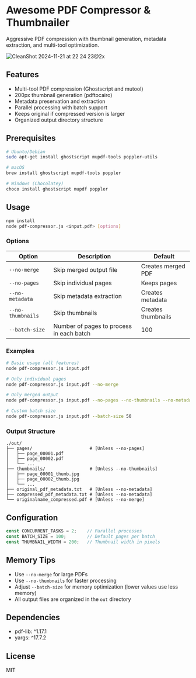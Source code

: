 # Awesome PDF Compressor & Thumbnailer

Aggressive PDF compression with thumbnail generation, metadata extraction, and multi-tool optimization.

![CleanShot 2024-11-21 at 22 24 23@2x](https://github.com/user-attachments/assets/895d31f2-61d4-4a25-81a1-6f31a739ef89)

## Features
- Multi-tool PDF compression (Ghostscript and mutool)
- 200px thumbnail generation (pdftocairo)
- Metadata preservation and extraction
- Parallel processing with batch support
- Keeps original if compressed version is larger
- Organized output directory structure

## Prerequisites
```bash
# Ubuntu/Debian
sudo apt-get install ghostscript mupdf-tools poppler-utils

# macOS
brew install ghostscript mupdf-tools poppler

# Windows (Chocolatey)
choco install ghostscript mupdf poppler
```

## Usage
```bash
npm install
node pdf-compressor.js <input.pdf> [options]
```

### Options
| Option | Description | Default |
|--------|-------------|---------|
| `--no-merge` | Skip merged output file | Creates merged PDF |
| `--no-pages` | Skip individual pages | Keeps pages |
| `--no-metadata` | Skip metadata extraction | Creates metadata |
| `--no-thumbnails` | Skip thumbnails | Creates thumbnails |
| `--batch-size` | Number of pages to process in each batch | 100 |

### Examples
```bash
# Basic usage (all features)
node pdf-compressor.js input.pdf

# Only individual pages
node pdf-compressor.js input.pdf --no-merge

# Only merged output
node pdf-compressor.js input.pdf --no-pages --no-thumbnails --no-metadata

# Custom batch size
node pdf-compressor.js input.pdf --batch-size 50
```

### Output Structure
```
./out/
├── pages/                      # [Unless --no-pages]
│   ├── page_00001.pdf
│   ├── page_00002.pdf
│   └── ...
├── thumbnails/                 # [Unless --no-thumbnails]
│   ├── page_00001_thumb.jpg
│   ├── page_00002_thumb.jpg
│   └── ...
├── original_pdf_metadata.txt   # [Unless --no-metadata]
├── compressed_pdf_metadata.txt # [Unless --no-metadata]
└── originalname_compressed.pdf # [Unless --no-merge]
```

## Configuration
```javascript
const CONCURRENT_TASKS = 2;    // Parallel processes
const BATCH_SIZE = 100;        // Default pages per batch
const THUMBNAIL_WIDTH = 200;   // Thumbnail width in pixels
```

## Memory Tips
- Use `--no-merge` for large PDFs
- Use `--no-thumbnails` for faster processing
- Adjust `--batch-size` for memory optimization (lower values use less memory)
- All output files are organized in the `out` directory

## Dependencies
- pdf-lib: ^1.17.1
- yargs: ^17.7.2

## License
MIT
